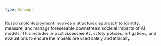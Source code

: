 ```yaml
---
type: Concept
---
```


Responsible deployment involves a structured approach to identify, measure, and manage foreseeable downstream societal impacts of AI models. This includes impact assessments, safety policies, mitigations, and evaluations to ensure the models are used safely and ethically.